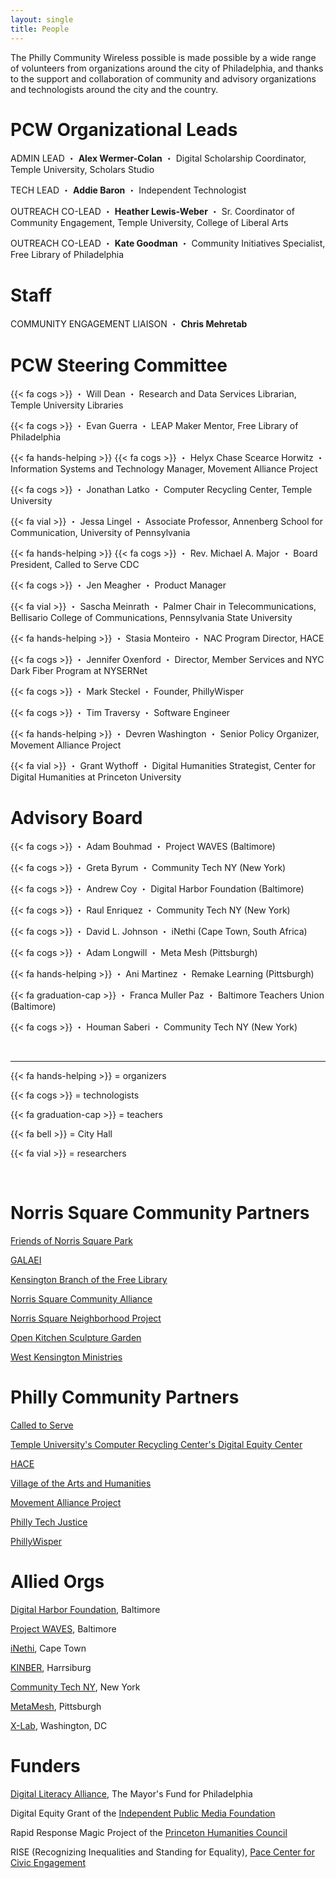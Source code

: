 ```yaml
---
layout: single
title: People
---
```

The Philly Community Wireless possible is made possible by a wide range of volunteers from organizations around the city of Philadelphia, and thanks to the support and collaboration of community and advisory organizations and technologists around the city and the country.

# PCW Organizational Leads

ADMIN LEAD ・ **Alex Wermer-Colan** ・ Digital Scholarship Coordinator, Temple University, Scholars Studio

TECH LEAD ・ **Addie Baron** ・ Independent Technologist

OUTREACH CO-LEAD ・ **Heather Lewis-Weber** ・ Sr. Coordinator of Community Engagement, Temple University, College of Liberal Arts

OUTREACH CO-LEAD ・ **Kate Goodman** ・ Community Initiatives Specialist, Free Library of Philadelphia

# Staff

COMMUNITY ENGAGEMENT LIAISON ・ **Chris Mehretab**

# PCW Steering Committee

{{< fa cogs >}} ・ Will Dean ・ Research and Data Services Librarian, Temple University Libraries

{{< fa cogs >}} ・ Evan Guerra ・ LEAP Maker Mentor, Free Library of Philadelphia

{{< fa hands-helping >}} {{< fa cogs >}} ・ Helyx Chase Scearce Horwitz ・ Information Systems and Technology Manager, Movement Alliance Project

{{< fa cogs >}} ・ Jonathan Latko ・ Computer Recycling Center, Temple University

{{< fa vial >}} ・ Jessa Lingel ・ Associate Professor, Annenberg School for Communication, University of Pennsylvania

{{< fa hands-helping >}} {{< fa cogs >}} ・ Rev. Michael A. Major ・ Board President, Called to Serve CDC

{{< fa cogs >}} ・ Jen Meagher ・ Product Manager

{{< fa vial >}} ・ Sascha Meinrath ・ Palmer Chair in Telecommunications, Bellisario College of Communications, Pennsylvania State University

{{< fa hands-helping >}} ・ Stasia Monteiro ・ NAC Program Director, HACE

{{< fa cogs >}} ・ Jennifer Oxenford ・ Director, Member Services and NYC Dark Fiber Program at NYSERNet

{{< fa cogs >}} ・ Mark Steckel ・ Founder, PhillyWisper

{{< fa cogs >}} ・ Tim Traversy ・ Software Engineer

{{< fa hands-helping >}} ・ Devren Washington ・ Senior Policy Organizer, Movement Alliance Project

{{< fa vial >}} ・ Grant Wythoff ・ Digital Humanities Strategist, Center for Digital Humanities at Princeton University


# Advisory Board

{{< fa cogs >}} ・ Adam Bouhmad ・ Project WAVES (Baltimore)

{{< fa cogs >}} ・ Greta Byrum ・ Community Tech NY (New York)

{{< fa cogs >}} ・ Andrew Coy ・ Digital Harbor Foundation (Baltimore)

{{< fa cogs >}} ・ Raul Enriquez ・ Community Tech NY (New York)

{{< fa cogs >}} ・ David L. Johnson ・ iNethi (Cape Town, South Africa)

{{< fa cogs >}} ・ Adam Longwill ・ Meta Mesh (Pittsburgh)

{{< fa hands-helping >}} ・ Ani Martinez ・ Remake Learning (Pittsburgh)

{{< fa graduation-cap >}} ・  Franca Muller Paz ・ Baltimore Teachers Union (Baltimore)

{{< fa cogs >}} ・ Houman Saberi ・ Community Tech NY (New York)

<br/>

***********

{{< fa hands-helping >}} = organizers

{{< fa cogs >}} = technologists

{{< fa graduation-cap >}} = teachers

{{< fa bell >}} = City Hall

{{< fa vial >}} = researchers

<br/>


# Norris Square Community Partners

[Friends of Norris Square Park](https://www.facebook.com/friendsofnorrissquarepark/)

[GALAEI](https://www.galaeiqtbipoc.org/)

[Kensington Branch of the Free Library](https://libwww.freelibrary.org/locations/kensington-library)

[Norris Square Community Alliance](https://www.nscaphila.org/)

[Norris Square Neighborhood Project](https://myneighborhoodproject.org/)

[Open Kitchen Sculpture Garden](https://www.facebook.com/theopenkitchensculpturegarden)

[West Kensington Ministries](https://westkensingtonministry.com/)


# Philly Community Partners

[Called to Serve](https://calledtoservecdc.org/)

[Temple University's Computer Recycling Center's Digital Equity Center](https://news.temple.edu/news/2021-08-25/old-community-center-provides-new-workforce-services)

[HACE](https://www.hacecdc.org/)

[Village of the Arts and Humanities](http://spaces.villagearts.org/)

[Movement Alliance Project](https://movementalliance.org/about/)

[Philly Tech Justice](https://phillytechjustice.org/)

[PhillyWisper](https://phillywisper.net/)


# Allied Orgs

[Digital Harbor Foundation](https://www.digitalharbor.org/), Baltimore

[Project WAVES](https://projectwaves.net/), Baltimore

[iNethi](https://www.inethi.org.za/), Cape Town

[KINBER](https://kinber.org/), Harrsiburg

[Community Tech NY](http://communitytechny.org/), New York

[MetaMesh](https://www.metamesh.org/), Pittsburgh

[X-Lab](https://thexlab.org/), Washington, DC


# Funders

[Digital Literacy Alliance](http://www.mayorsfundphila.org/initiatives/digital-literacy-alliance/), The Mayor's Fund for Philadelphia

Digital Equity Grant of the [Independent Public Media Foundation](https://independencemedia.org/2021-community-voices-and-digital-equity-grants/)

Rapid Response Magic Project of the [Princeton Humanities Council](https://humanities.princeton.edu/)

RISE (Recognizing Inequalities and Standing for Equality), [Pace Center for Civic Engagement](https://pace.princeton.edu/)

<br/>
